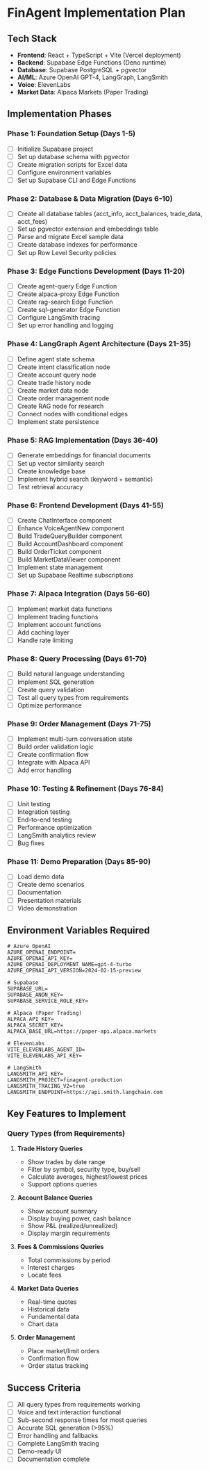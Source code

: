 # FinAgent Implementation Plan

## Tech Stack
- **Frontend**: React + TypeScript + Vite (Vercel deployment)
- **Backend**: Supabase Edge Functions (Deno runtime)
- **Database**: Supabase PostgreSQL + pgvector
- **AI/ML**: Azure OpenAI GPT-4, LangGraph, LangSmith
- **Voice**: ElevenLabs
- **Market Data**: Alpaca Markets (Paper Trading)

## Implementation Phases

### Phase 1: Foundation Setup (Days 1-5)
- [ ] Initialize Supabase project
- [ ] Set up database schema with pgvector
- [ ] Create migration scripts for Excel data
- [ ] Configure environment variables
- [ ] Set up Supabase CLI and Edge Functions

### Phase 2: Database & Data Migration (Days 6-10)
- [ ] Create all database tables (acct_info, acct_balances, trade_data, acct_fees)
- [ ] Set up pgvector extension and embeddings table
- [ ] Parse and migrate Excel sample data
- [ ] Create database indexes for performance
- [ ] Set up Row Level Security policies

### Phase 3: Edge Functions Development (Days 11-20)
- [ ] Create agent-query Edge Function
- [ ] Create alpaca-proxy Edge Function
- [ ] Create rag-search Edge Function
- [ ] Create sql-generator Edge Function
- [ ] Configure LangSmith tracing
- [ ] Set up error handling and logging

### Phase 4: LangGraph Agent Architecture (Days 21-35)
- [ ] Define agent state schema
- [ ] Create intent classification node
- [ ] Create account query node
- [ ] Create trade history node
- [ ] Create market data node
- [ ] Create order management node
- [ ] Create RAG node for research
- [ ] Connect nodes with conditional edges
- [ ] Implement state persistence

### Phase 5: RAG Implementation (Days 36-40)
- [ ] Generate embeddings for financial documents
- [ ] Set up vector similarity search
- [ ] Create knowledge base
- [ ] Implement hybrid search (keyword + semantic)
- [ ] Test retrieval accuracy

### Phase 6: Frontend Development (Days 41-55)
- [ ] Create ChatInterface component
- [ ] Enhance VoiceAgentNew component
- [ ] Build TradeQueryBuilder component
- [ ] Build AccountDashboard component
- [ ] Build OrderTicket component
- [ ] Build MarketDataViewer component
- [ ] Implement state management
- [ ] Set up Supabase Realtime subscriptions

### Phase 7: Alpaca Integration (Days 56-60)
- [ ] Implement market data functions
- [ ] Implement trading functions
- [ ] Implement account functions
- [ ] Add caching layer
- [ ] Handle rate limiting

### Phase 8: Query Processing (Days 61-70)
- [ ] Build natural language understanding
- [ ] Implement SQL generation
- [ ] Create query validation
- [ ] Test all query types from requirements
- [ ] Optimize performance

### Phase 9: Order Management (Days 71-75)
- [ ] Implement multi-turn conversation state
- [ ] Build order validation logic
- [ ] Create confirmation flow
- [ ] Integrate with Alpaca API
- [ ] Add error handling

### Phase 10: Testing & Refinement (Days 76-84)
- [ ] Unit testing
- [ ] Integration testing
- [ ] End-to-end testing
- [ ] Performance optimization
- [ ] LangSmith analytics review
- [ ] Bug fixes

### Phase 11: Demo Preparation (Days 85-90)
- [ ] Load demo data
- [ ] Create demo scenarios
- [ ] Documentation
- [ ] Presentation materials
- [ ] Video demonstration

## Environment Variables Required

```env
# Azure OpenAI
AZURE_OPENAI_ENDPOINT=
AZURE_OPENAI_API_KEY=
AZURE_OPENAI_DEPLOYMENT_NAME=gpt-4-turbo
AZURE_OPENAI_API_VERSION=2024-02-15-preview

# Supabase
SUPABASE_URL=
SUPABASE_ANON_KEY=
SUPABASE_SERVICE_ROLE_KEY=

# Alpaca (Paper Trading)
ALPACA_API_KEY=
ALPACA_SECRET_KEY=
ALPACA_BASE_URL=https://paper-api.alpaca.markets

# ElevenLabs
VITE_ELEVENLABS_AGENT_ID=
VITE_ELEVENLABS_API_KEY=

# LangSmith
LANGSMITH_API_KEY=
LANGSMITH_PROJECT=finagent-production
LANGSMITH_TRACING_V2=true
LANGSMITH_ENDPOINT=https://api.smith.langchain.com
```

## Key Features to Implement

### Query Types (from Requirements)
1. **Trade History Queries**
   - Show trades by date range
   - Filter by symbol, security type, buy/sell
   - Calculate averages, highest/lowest prices
   - Support options queries

2. **Account Balance Queries**
   - Show account summary
   - Display buying power, cash balance
   - Show P&L (realized/unrealized)
   - Display margin requirements

3. **Fees & Commissions Queries**
   - Total commissions by period
   - Interest charges
   - Locate fees

4. **Market Data Queries**
   - Real-time quotes
   - Historical data
   - Fundamental data
   - Chart data

5. **Order Management**
   - Place market/limit orders
   - Confirmation flow
   - Order status tracking

## Success Criteria
- [ ] All query types from requirements working
- [ ] Voice and text interaction functional
- [ ] Sub-second response times for most queries
- [ ] Accurate SQL generation (>95%)
- [ ] Error handling and fallbacks
- [ ] Complete LangSmith tracing
- [ ] Demo-ready UI
- [ ] Documentation complete
